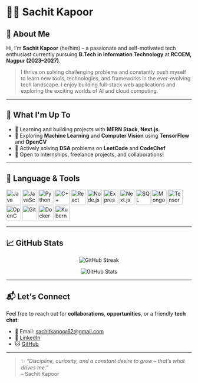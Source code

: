 # 👨‍💻 Sachit Kapoor

## 💫 About Me

Hi, I’m **Sachit Kapoor** (he/him) – a passionate and self-motivated tech enthusiast currently pursuing **B.Tech in Information Technology** at **RCOEM, Nagpur (2023–2027)**.

> I thrive on solving challenging problems and constantly push myself to learn new tools, technologies, and frameworks in the ever-evolving tech landscape. I enjoy building full-stack web applications and exploring the exciting worlds of AI and cloud computing.

---

## 🚀 What I'm Up To

- 🌱 Learning and building projects with **MERN Stack**, **Next.js**.
- 🧠 Exploring **Machine Learning** and **Computer Vision** using **TensorFlow** and **OpenCV**
- 🔭 Actively solving **DSA** problems on **LeetCode** and **CodeChef**
- 💼 Open to internships, freelance projects, and collaborations!

---

## 💼 Language & Tools

<p align="left">
  <img src="https://cdn.jsdelivr.net/gh/devicons/devicon/icons/java/java-original.svg" alt="Java" width="40" height="40"/>
  <img src="https://cdn.jsdelivr.net/gh/devicons/devicon/icons/javascript/javascript-original.svg" alt="JavaScript" width="40" height="40"/>
  <img src="https://cdn.jsdelivr.net/gh/devicons/devicon/icons/python/python-original.svg" alt="Python" width="40" height="40"/>
  <img src="https://cdn.jsdelivr.net/gh/devicons/devicon/icons/cplusplus/cplusplus-original.svg" alt="C++" width="40" height="40"/>
  <img src="https://cdn.jsdelivr.net/gh/devicons/devicon/icons/react/react-original.svg" alt="React" width="40" height="40"/>
  <img src="https://cdn.jsdelivr.net/gh/devicons/devicon/icons/nodejs/nodejs-original.svg" alt="Node.js" width="40" height="40"/>
  <img src="https://cdn.jsdelivr.net/gh/devicons/devicon/icons/express/express-original.svg" alt="Express" width="40" height="40"/>
  <img src="https://cdn.jsdelivr.net/gh/devicons/devicon/icons/nextjs/nextjs-original.svg" alt="Next.js" width="40" height="40"/>
  <img src="https://cdn.jsdelivr.net/gh/devicons/devicon/icons/mysql/mysql-original.svg" alt="SQL" width="40" height="40"/>
  <img src="https://cdn.jsdelivr.net/gh/devicons/devicon/icons/mongodb/mongodb-original.svg" alt="MongoDB" width="40" height="40"/>
  <img src="https://cdn.jsdelivr.net/gh/devicons/devicon/icons/tensorflow/tensorflow-original.svg" alt="TensorFlow" width="40" height="40"/>
  <img src="https://cdn.jsdelivr.net/gh/devicons/devicon/icons/opencv/opencv-original.svg" alt="OpenCV" width="40" height="40"/>
  <img src="https://cdn.jsdelivr.net/gh/devicons/devicon/icons/git/git-original.svg" alt="Git" width="40" height="40"/>
  <img src="https://cdn.jsdelivr.net/gh/devicons/devicon/icons/docker/docker-original.svg" alt="Docker" width="40" height="40"/>
  <img src="https://cdn.jsdelivr.net/gh/devicons/devicon/icons/kubernetes/kubernetes-plain.svg" alt="Kubernetes" width="40" height="40"/>
</p>

---

## 📈 GitHub Stats

<p align="center">
  <img src="https://github-readme-streak-stats.herokuapp.com/?user=sachit62&theme=default" alt="GitHub Streak" />
</p>

<p align="center">
  <img src="https://github-readme-stats.vercel.app/api?username=sachit62&show_icons=true&theme=default" alt="GitHub Stats" />
</p>

---

## 📬 Let's Connect

Feel free to reach out for **collaborations**, **opportunities**, or a friendly **tech chat**:

- 📧 Email: [sachitkapoor62@gmail.com](mailto:sachitkapoor62@gmail.com)
- 💼 [LinkedIn](https://www.linkedin.com/in/sachit-62-k/)
- 🐱 [GitHub](https://github.com/sachit62)

---

> ✨ *“Discipline, curiosity, and a constant desire to grow – that’s what drives me.”*  
> – Sachit Kapoor
